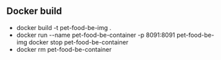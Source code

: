 ## Docker build 
* docker build -t pet-food-be-img .
* docker run --name pet-food-be-container -p 8091:8091 pet-food-be-img
docker stop pet-food-be-container
* docker rm pet-food-be-container
